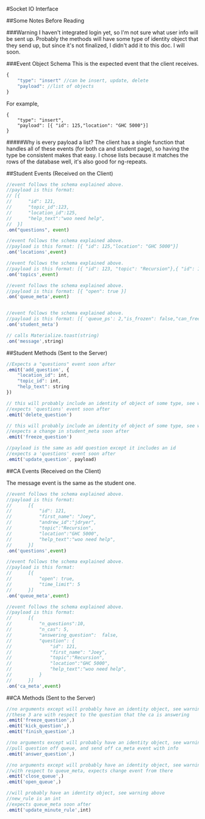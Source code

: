 #Socket IO Interface

##Some Notes Before Reading 

###Warning
I haven't integrated login yet, so I'm not sure what user info will 
be sent up. Probably the methods will have some type of identity object that they send up, but since it's not finalized, I didn't add it to this doc. I will soon.

###Event Object Schema 
This is the expected event that the client receives. 

```javascript
{
	"type": "insert" //can be insert, update, delete
	"payload": //list of objects 
}
```

For example,
```javscript
{
	"type": "insert", 
	"payload": [{ "id": 125,"location": "GHC 5000"}]
}
```
#####Why is every payload a list? 
The client has a single function that handles all of these events (for both ca and student page), so having the type be consistent makes that easy. I chose lists because it matches the rows of the database well, it's also good for ng-repeats.

##Student Events (Received on the Client)
```javascript
//event follows the schema explained above. 
//payload is this format: 
// [{
// 		"id": 121,
// 		"topic_id":123,
// 		"location_id":125,
// 		"help_text":"woo need help",
// 	}] 
.on("questions", event)
```

```javascript
//event follows the schema explained above. 
//payload is this format: [{ "id": 125,"location": "GHC 5000"}]
.on('locations',event)
```

```javascript
//event follows the schema explained above. 
//payload is this format: [{ "id": 123, "topic": "Recursion"},{ "id": 124, "topic": "OOP"}]
.on('topics',event)
```

```javascript 
//event follows the schema explained above. 
//payload is this format: [{ "open": true }]
.on('queue_meta',event)
```

```javascript 

//event follows the schema explained above. 
//payload is this format: [{ 'queue_ps': 2,"is_frozen": false,"can_freeze": true}] 
.on('student_meta')
```

```javascript
// calls Materialize.toast(string)
.on('message',string)
```

##Student Methods (Sent to the Server)

```javascript
//Expects a "questions" event soon after
.emit('add_question', {
	"location_id": int, 
	"topic_id": int,
	"help_text": string
})
```

```javascript
// this will probably include an identity of object of some type, see warning above 
//expects 'questions' event soon after
.emit('delete_question')
```

```javascript
// this will probably include an identity of object of some type, see warning above 
//expects a change in student_meta soon after
.emit('freeze_question')
```

```javascript
//payload is the same as add question except it includes an id
//expects a 'questions' event soon after
.emit('update_question', payload)
```

##CA Events (Received on the Client)

The message event is the same as the student one.

```javascript 
//event follows the schema explained above. 
//payload is this format:
//		[{
// 			"id": 121,
// 			"first_name": "Joey",
// 			"andrew_id":"jdryer",
// 			"topic":"Recursion",
// 			"location":"GHC 5000",
// 			"help_text":"woo need help",
// 		}]
.on('questions',event)
```

```javascript 
//event follows the schema explained above. 
//payload is this format:
//		[{ 
// 			"open": true,
// 			"time_limit": 5
// 		}]
.on('queue_meta',event)
```

```javascript
//event follows the schema explained above. 
//payload is this format:
//		[{
// 			"n_questions":10,
// 			"n_cas": 5,
// 			"answering_question":  false,
// 			"question": {
// 				"id": 121,
// 				"first_name": "Joey",
// 				"topic":"Recursion",
// 				"location":"GHC 5000",
// 				"help_text":"woo need help",
// 			} 
// 		}]
.on('ca_meta',event)
```

##CA Methods (Sent to the Server)

```javascript
//no arguments except will probably have an identity object, see warning above
//these 3 are with respect to the question that the ca is answering
.emit('freeze_question',)
.emit('kick_question',)
.emit('finish_question',)
```

```javascript
//no arguments except will probably have an identity object, see warning above
//pull question off queue, and send off ca_meta event with info
.emit('answer_question',)
```

```javascript
//no arguments except will probably have an identity object, see warning above
//with respect to queue_meta, expects change event from there 
.emit('close_queue',)
.emit('open_queue',)
```

```javascript
//will probably have an identity object, see warning above
//new_rule is an int
//expects queue_meta soon after
.emit('update_minute_rule',int)
```
